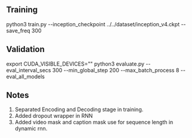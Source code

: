 ## Training
python3 train.py --inception_checkpoint ../../dataset/inception_v4.ckpt --save_freq 300

## Validation
export CUDA_VISIBLE_DEVICES=""
python3 evaluate.py --eval_interval_secs 300 --min_global_step 200 --max_batch_process 8 --eval_all_models


## Notes
1. Separated Encoding and Decoding stage in training.
2. Added dropout wrapper in RNN
3. Added video mask and caption mask use for sequence length in dynamic rnn.


